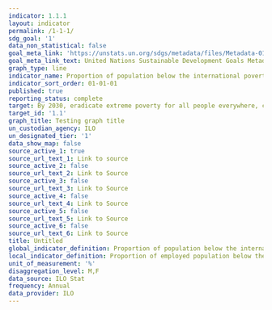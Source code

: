 ```yaml
---
indicator: 1.1.1
layout: indicator
permalink: /1-1-1/
sdg_goal: '1'
data_non_statistical: false
goal_meta_link: 'https://unstats.un.org/sdgs/metadata/files/Metadata-01-01-01a.pdf'
goal_meta_link_text: United Nations Sustainable Development Goals Metadata
graph_type: line
indicator_name: Proportion of population below the international poverty line, by sex, age, employment status and geographical location (urban/rural)
indicator_sort_order: 01-01-01
published: true
reporting_status: complete
target: By 2030, eradicate extreme poverty for all people everywhere, currently measured as people living on less than $1.25 a day
target_id: '1.1'
graph_title: Testing graph title
un_custodian_agency: ILO
un_designated_tier: '1'
data_show_map: false
source_active_1: true
source_url_text_1: Link to source
source_active_2: false
source_url_text_2: Link to Source
source_active_3: false
source_url_text_3: Link to Source
source_active_4: false
source_url_text_4: Link to Source
source_active_5: false
source_url_text_5: Link to Source
source_active_6: false
source_url_text_6: Link to Source
title: Untitled
global_indicator_definition: Proportion of population below the international poverty line, by sex, age, employment status and geographical location (urban/rural)
local_indicator_definition: Proportion of employed population below the international poverty line of US$1.90 per day , working poverty rate 
unit_of_measurement: '%'
disaggregation_level: M,F 
data_source: ILO Stat
frequency: Annual
data_provider: ILO
---
```

